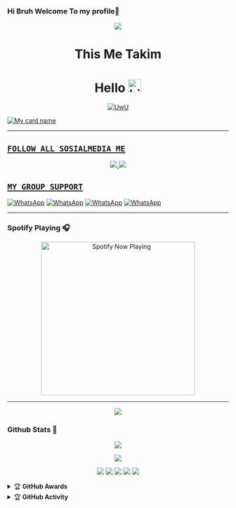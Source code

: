 ### Hi Bruh Welcome To my profile👋

<p align="center">
  <img src="https://telegra.ph/file/61d68e7f38b756dd7d689.jpg" />
</p>
<h1 align="center">This Me Takim
</p>


<h1 align="center">Hello <img src="https://user-images.githubusercontent.com/1303154/88677602-1635ba80-d120-11ea-84d8-d263ba5fc3c0.gif" width="30px" alt="hi"><br></h1>

<p align="center">
  <a href="https://github.com/Takimtod"><img src="http://readme-typing-svg.herokuapp.com?color=FFFF00&center=true&vCenter=true&multiline=false&lines=Hi!+im+a+Newbie;Currently+Learning+Javascript.;Don't+bully+me+>//<" alt="UwU">
</p>

<p 
--------

![My card name](https://cardivo.vercel.app/api?name=Takimtod&description=DOOOR,%20WELCOME%20TO%20github%20takimtod%20&image=https://telegra.ph/file/61d68e7f38b756dd7d689.jpg&backgroundColor=%23ecf0f1&instagram=zyee_ez&github=takimtod&pattern=leaf&colorPattern=%23eaeaea)

 ---------


## ```FOLLOW ALL SOSIALMEDIA ME```
<p align="center">
<a href="https://instagram.com/zyee_ez"><img src="https://img.shields.io/badge/Instagram-E4405F?style=for-the-badge&logo=instagram&logoColor=white"/> 
<a href="https://wa.me/+6282194424412"><img src="https://img.shields.io/badge/WhatsApp-25D366?style=for-the-badge&logo=whatsapp&logoColor=white" />
</p>

## ```MY GROUP SUPPORT```
<a href="https://chat.whatsapp.com/EovTV7blporBvWncIOXDBA"><img alt="WhatsApp" src="https://img.shields.io/badge/EXTREAM-25D366?style=for-the-badge&logo=whatsapp&logoColor=white"/></a>
<a href="https://chat.whatsapp.com/LTL9J5K0dxp65WspruIQuW"><img alt="WhatsApp" src="https://img.shields.io/badge/BLACKTEAM-25D366?style=for-the-badge&logo=whatsapp&logoColor=white"/></a>
<a href="https://chat.whatsapp.com/CmDC4mExUBv4yixQAJfJBX"><img alt="WhatsApp" src="https://img.shields.io/badge/GRUP ALL BOTZ-25D366?style=for-the-badge&logo=whatsapp&logoColor=white"/></a>
<a href="https://chat.whatsapp.com/CzJ7a4HnT7TFsrxoyvDZwD"><img alt="WhatsApp" src="https://img.shields.io/badge/BIJIKERS-25D366?style=for-the-badge&logo=whatsapp&logoColor=white"/></a>

------

### Spotify Playing 🎧

<p align="center">
  <a href="https://open.spotify.com/track/3A4FRzgve9BjfKbvVXRIFO?si=d5jDO41rReaZm7ikLJW66Q" target="_blank"><img src="https://now-playing-on-spotify.vercel.app/api/spotify" alt="Spotify Now Playing" width="350"/></a>
</p>

------

<p align="center">
  <img src="https://img.shields.io/badge/-JavaScript-black?style=flat-square&logo=javascript" />

### Github Stats 🚀

<p align="center"><a href="https://github.com/takimtod"><img src="https://github-readme-stats.vercel.app/api?username=takimtod&show_icons=true&theme=radical"></a></p>
<p align="center"><a href="https://github.com/takimtod"><img src="https://github-readme-stats.vercel.app/api/top-langs/?username=takimtod&theme=radical&layout=compact"></a></p>

<p align="center">
    <img src="https://img.shields.io/badge/OS-Linux-blue?&logo=Linux" />
    <img src="https://img.shields.io/badge/OS-Windows-blue?&logo=Windows" />
    <img src="https://img.shields.io/badge/IDE-Xcode-blue?&logo=xcode" />
    <img src="https://img.shields.io/badge/Text%20Editor-Visual%20Studio%20Code-blue?&logo=visual%20studio%20code&logoColor=blue" />
    <img src="https://img.shields.io/badge/Sublime%20Text-gray?&logo=Sublime-Text" />
</p>
<details>
    <summary>&#127942 <b>GitHub Awards</b></summary><br/>

![Github Trophy](https://github-profile-trophy.vercel.app/?username=phaticusthiccy)

</details>

<details>
    <summary>&#127942 <b>GitHub Activity</b></summary><br/>

![Metrics](https://metrics.lecoq.io/ZansLord?template=classic&repositories.forks=true&languages=1&languages.colors=github&languages.threshold=0%25&config.timezone=Asia%2FMakassar)

</details> 
